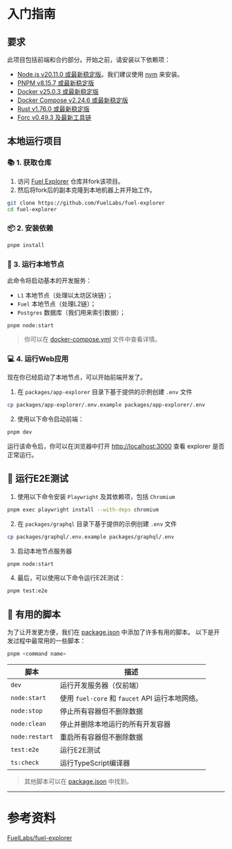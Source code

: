 # 入门指南

## 要求

此项目包括前端和合约部分。开始之前，请安装以下依赖项：

- [Node.js v20.11.0 或最新稳定版](https://nodejs.org/en/)。我们建议使用 [nvm](https://github.com/nvm-sh/nvm) 来安装。
- [PNPM v8.15.7 或最新稳定版](https://pnpm.io/installation/)
- [Docker v25.0.3 或最新稳定版](https://docs.docker.com/get-docker/)
- [Docker Compose v2.24.6 或最新稳定版](https://docs.docker.com/get-docker/)
- [Rust v1.76.0 或最新稳定版](https://www.rust-lang.org/tools/install)
- [Forc v0.49.3 及最新工具链](https://install.fuel.network/latest)

## 本地运行项目

### 📚 1. 获取仓库

1. 访问 [Fuel Explorer](https://github.com/FuelLabs/fuel-explorer) 仓库并fork该项目。
2. 然后将fork后的副本克隆到本地机器上并开始工作。

```sh
git clone https://github.com/FuelLabs/fuel-explorer
cd fuel-explorer
```

### 📦 2. 安装依赖

```sh
pnpm install
```

### 📒 3. 运行本地节点

此命令将启动基本的开发服务：

- `L1` 本地节点（处理以太坊区块链）；
- `Fuel` 本地节点（处理L2链）；
- `Postgres` 数据库（我们用来索引数据）；

```
pnpm node:start
```

> 你可以在 [docker-compose.yml](https://github.com/FuelLabs/fuel-explorer/blob/main/docker/docker-compose.yml) 文件中查看详情。

### 💻 4. 运行Web应用

现在你已经启动了本地节点，可以开始前端开发了。

1. 在 `packages/app-explorer` 目录下基于提供的示例创建 `.env` 文件

```sh
cp packages/app-explorer/.env.example packages/app-explorer/.env
```

2. 使用以下命令启动前端：

```sh
pnpm dev
``` 

运行该命令后，你可以在浏览器中打开 [http://localhost:3000](http://localhost:3000) 查看 explorer 是否正常运行。

## 🧪 运行E2E测试

1. 使用以下命令安装 `Playwright` 及其依赖项，包括 `Chromium`

```sh
pnpm exec playwright install --with-deps chromium
```

2. 在 `packages/graphql` 目录下基于提供的示例创建 `.env` 文件

```sh
cp packages/graphql/.env.example packages/graphql/.env
```

3. 启动本地节点服务器

```sh
pnpm node:start
```

4. 最后，可以使用以下命令运行E2E测试：

```sh
pnpm test:e2e
```

## 🧰 有用的脚本

为了让开发更方便，我们在 [package.json](https://github.com/FuelLabs/fuel-explorer/blob/main/package.json) 中添加了许多有用的脚本。
以下是开发过程中最常用的一些脚本：

```sh
pnpm <command name>
```

| 脚本             | 描述                                                |
| -------------- | ------------------------------------------------- |
| `dev`          | 运行开发服务器（仅前端）                             |
| `node:start`   | 使用 `fuel-core` 和 `faucet` API 运行本地网络。      |
| `node:stop`    | 停止所有容器但不删除数据                             |
| `node:clean`   | 停止并删除本地运行的所有开发容器                      |
| `node:restart` | 重启所有容器但不删除数据                             |
| `test:e2e`     | 运行E2E测试                                         |
| `ts:check`     | 运行TypeScript编译器                                 |

> 其他脚本可以在 [package.json](https://github.com/FuelLabs/fuel-explorer/blob/main/package.json) 中找到。

---

# 参考资料

[FuelLabs/fuel-explorer](https://github.com/FuelLabs/fuel-explorer)